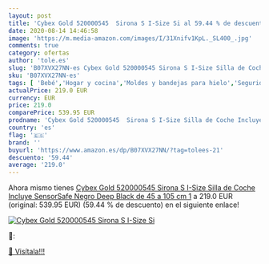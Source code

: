 ```yaml
---
layout: post
title: 'Cybex Gold 520000545  Sirona S I-Size Si al 59.44 % de descuento'
date: 2020-08-14 14:46:58
image: 'https://m.media-amazon.com/images/I/31Xnifv1KpL._SL400_.jpg'
comments: true
category: ofertas
author: 'tole.es'
slug: 'B07XVX27NN-es Cybex Gold 520000545 Sirona S I-Size Silla de Coche...'
sku: 'B07XVX27NN-es'
tags: [ 'Bebé','Hogar y cocina','Moldes y bandejas para hielo','Seguridad','Utensilios de bar','Utensilios de cocina','Vigilabebés','coche','cybex','de','silla', ]
actualPrice: 219.0 EUR
currency: EUR
price: 219.0
comparePrice: 539.95 EUR
prodname: 'Cybex Gold 520000545  Sirona S I-Size Silla de Coche Incluye SensorSafe  Negro  Deep Black   de 45 a 105 cm  1'
country: 'es'
flag: '🇪🇸'
brand: ''
buyurl: 'https://www.amazon.es/dp/B07XVX27NN/?tag=tolees-21'
descuento: '59.44'
average: '219.0'
---
```


Ahora mismo tienes [Cybex Gold 520000545  Sirona S I-Size Silla de Coche Incluye SensorSafe  Negro  Deep Black   de 45 a 105 cm  1](https://www.amazon.es/dp/B07XVX27NN/?tag=tolees-21) a 219.0 EUR (original: 539.95 EUR) (59.44 %  de descuento) en el siguiente enlace!

[![Cybex Gold 520000545  Sirona S I-Size Si](https://m.media-amazon.com/images/I/31Xnifv1KpL._SL400_.jpg)](https://www.amazon.es/dp/B07XVX27NN/?tag=tolees-21)

🔎:


[🛒 Visítala!!!](https://www.amazon.es/dp/B07XVX27NN/?tag=tolees-21)
